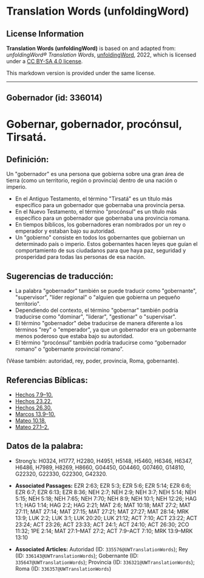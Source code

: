 # Translation Words (unfoldingWord)

## License Information

**Translation Words (unfoldingWord)** is based on and adapted from: _unfoldingWord® Translation Words_, [unfoldingWord](https://unfoldingword.org/utw), 2022, which is licensed under a [CC BY-SA 4.0 license](https://creativecommons.org/licenses/by-sa/4.0/legalcode.en).

This markdown version is provided under the same license.



--------------------------------

## Gobernador (id: 336014)

Gobernar, gobernador, procónsul, Tirsatá.
=========================================

Definición:
-----------

Un "gobernador" es una persona que gobierna sobre una gran área de tierra (como un territorio, región o provincia) dentro de una nación o imperio.

* En el Antiguo Testamento, el término "Tirsatá" es un título más específico para un gobernador que gobernaba una provincia persa.
* En el Nuevo Testamento, el término "procónsul" es un título más específico para un gobernador que gobernaba una provincia romana.
* En tiempos bíblicos, los gobernadores eran nombrados por un rey o emperador y estaban bajo su autoridad.
* Un "gobierno" consiste en todos los gobernantes que gobiernan un determinado país o imperio. Estos gobernantes hacen leyes que guían el comportamiento de sus ciudadanos para que haya paz, seguridad y prosperidad para todas las personas de esa nación.

Sugerencias de traducción:
--------------------------

* La palabra "gobernador" también se puede traducir como "gobernante", "supervisor", "líder regional" o "alguien que gobierna un pequeño territorio".
* Dependiendo del contexto, el término "gobernar" también podría traducirse como "dominar", "liderar", "gestionar" o "supervisar".
* El término "gobernador" debe traducirse de manera diferente a los términos "rey" o "emperador", ya que un gobernador era un gobernante menos poderoso que estaba bajo su autoridad.
* El término “procónsul” también podría traducirse como “gobernador romano” o “gobernante provincial romano”.

(Véase también: autoridad, rey, poder, provincia, Roma, gobernante).

Referencias Bíblicas:
---------------------

* [Hechos 7\.9–10\.](https://ref.ly/Acts7:9-Acts7:10)
* [Hechos 23\.22\.](https://ref.ly/Acts23:22)
* [Hechos 26\.30\.](https://ref.ly/Acts26:30)
* [Marcos 13\.9–10\.](https://ref.ly/Mark13:9-Mark13:10)
* [Mateo 10\.18\.](https://ref.ly/Matt10:18)
* [Mateo 27\.1–2\.](https://ref.ly/Matt27:1-Matt27:2)

Datos de la palabra:
--------------------

* Strong’s: H0324, H1777, H2280, H4951, H5148, H5460, H6346, H6347, H6486, H7989, H8269, H8660, G04450, G04460, G07460, G14810, G22320, G22330, G22300, G42320\.

* **Associated Passages:** EZR 2:63; EZR 5:3; EZR 5:6; EZR 5:14; EZR 6:6; EZR 6:7; EZR 6:13; EZR 8:36; NEH 2:7; NEH 2:9; NEH 3:7; NEH 5:14; NEH 5:15; NEH 5:18; NEH 7:65; NEH 7:70; NEH 8:9; NEH 10:1; NEH 12:26; HAG 1:1; HAG 1:14; HAG 2:2; HAG 2:21; MAT 2:6; MAT 10:18; MAT 27:2; MAT 27:11; MAT 27:14; MAT 27:15; MAT 27:21; MAT 27:27; MAT 28:14; MRK 13:9; LUK 2:2; LUK 3:1; LUK 20:20; LUK 21:12; ACT 7:10; ACT 23:22; ACT 23:24; ACT 23:26; ACT 23:33; ACT 24:1; ACT 24:10; ACT 26:30; 2CO 11:32; 1PE 2:14; MAT 27:1–MAT 27:2; ACT 7:9–ACT 7:10; MRK 13:9–MRK 13:10
* **Associated Articles:** Autoridad (ID: `335576@UWTranslationWords`); Rey (ID: `336143@UWTranslationWords`); Gobernante (ID: `335647@UWTranslationWords`); Provincia (ID: `336321@UWTranslationWords`); Roma (ID: `336357@UWTranslationWords`)


